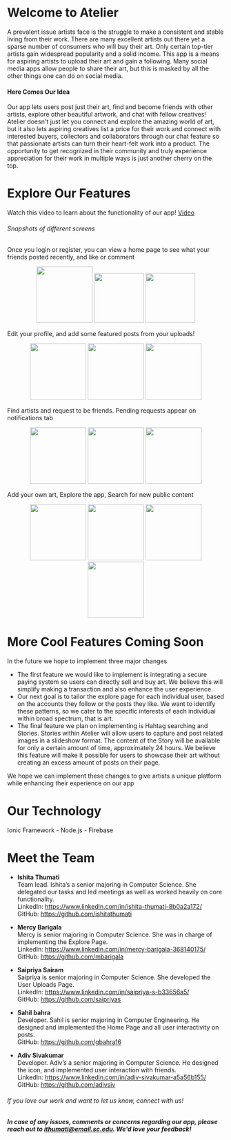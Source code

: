# Welcome to Atelier

A prevalent issue artists face is the struggle to make a consistent and stable living from their work. There are many excellent artists out there yet a sparse number of consumers who will buy their art. Only certain top-tier artists gain widespread popularity and a solid income. This app is a means for aspiring artists to upload their art and gain a following. Many social media apps allow people to share their art, but this is masked by all the other things one can do on social media. 

#### Here Comes Our Idea

Our app lets users post just their art, find and become friends with other artists, explore other beautiful artwork, and chat with fellow creatives! Atelier doesn't just let you connect and explore the amazing world of art, but it also lets aspiring creatives list a price for their work and connect with interested buyers, collectors and collaborators through our chat feature so that passionate artists can turn their heart-felt work into a product. The opportunity to get recognized in their community and truly experience appreciation for their work in multiple ways is just another cherry on the top.

# Explore Our Features

Watch this video to learn about the functionality of our app!
[Video](https://youtu.be/JWK90c-0sls)

###### Snapshots of different screens


Once you login or register, you can view a home page to see what your friends posted recently, and like or comment<br>
<p float="left" align="middle">
    <a href="url"><img src="https://user-images.githubusercontent.com/32079112/56707061-69cb8400-66e5-11e9-9c46-9b0973fb98e0.PNG" width=130px></a>
 <a href="url"> <img src="https://user-images.githubusercontent.com/32079112/56707572-6df8a100-66e7-11e9-888a-fadaec260e32.jpeg" width=115px></a>
  <a href="url"><img src="https://user-images.githubusercontent.com/32079112/56707576-751faf00-66e7-11e9-8f1e-5c2aa4410cdf.jpeg" width=115px></a>
</p>

Edit your profile, and add some featured posts from your uploads!
<p float="left" align="middle">
<a href="url"><img src="https://user-images.githubusercontent.com/32079112/56708030-3c80d500-66e9-11e9-8c37-6bf97fc075de.PNG" width=130px></a>
<a href="url"><img src="https://user-images.githubusercontent.com/32079112/56707707-eeb79d00-66e7-11e9-9bdb-7896033fedeb.PNG" width=130px></a>
<a href="url"><img src="https://user-images.githubusercontent.com/32079112/56707711-f5461480-66e7-11e9-9915-2c7bc53fffc8.PNG" width=130px></a>
</p>

Find artists and request to be friends. Pending requests appear on notifications tab
<p float="left" align="middle">
<a href="url"><img src="https://user-images.githubusercontent.com/32079112/56708137-a600e380-66e9-11e9-80f1-e9c6ea0dd4d3.PNG" width=130px></a>
<a href="url"><img src="https://user-images.githubusercontent.com/32079112/56708157-b3b66900-66e9-11e9-8ea1-80efa17d0408.PNG" width=130px></a>
<a href="url"><img src="https://user-images.githubusercontent.com/32079112/56708168-bd3fd100-66e9-11e9-8c97-aa2798f71364.PNG" width=130px></a>
</p>

Add your own art, Explore the app, Search for new public content
<p float="left" align="middle">
<a href="url"><img src="https://user-images.githubusercontent.com/32079112/56708380-79010080-66ea-11e9-9726-ffea675762b0.PNG" width=130px></a>
<a href="url"><img src="https://user-images.githubusercontent.com/32079112/56708382-7dc5b480-66ea-11e9-8001-afd720828766.PNG" width=130px></a>
<a href="url"><img src="https://user-images.githubusercontent.com/32079112/56708389-81f1d200-66ea-11e9-9dc8-f19aa2480a1d.PNG" width=130px></a>
<a href="url"><img src="https://user-images.githubusercontent.com/32079112/56708392-84542c00-66ea-11e9-9c9d-4792b4c967f7.PNG" width=130px></a>
</p>


# More Cool Features Coming Soon

In the future we hope to implement three major changes<br>

* The first feature we would like to implement is integrating a secure paying system so users can directly sell and buy art. We believe this will simplify making a transaction and also enhance the user experience. 
* Our next goal is to tailor the explore page for each individual user, based on the accounts they follow or the posts they like. We want to identify these patterns, so we cater to the specific interests of each individual within broad spectrum, that is art. 
* The final feature we plan on implementing is Hahtag searching and Stories. Stories within Atelier will allow users to capture and post related images in a slideshow format. The content of the Story will be available for only a certain amount of time, approximately 24 hours. We believe this feature will make it possible for users to showcase their art without creating an excess amount of posts on their page. <br>

We hope we can implement these changes to give artists a unique platform while enhancing their experience on our app



# Our Technology

Ionic Framework - Node.js - Firebase

# Meet the Team

- **Ishita Thumati** <br> Team lead. Ishita’s a senior majoring in Computer Science. She delegated our tasks and led meetings as well as worked heavily on core functionality.<br>
    LinkedIn: https://www.linkedin.com/in/ishita-thumati-8b0a2a172/ <br>
    GitHub: https://github.com/ishitathumati


- **Mercy Barigala** <br>
Mercy is senior majoring in Computer Science. She was in charge of implementing the Explore Page.<br>
LinkedIn: https://www.linkedin.com/in/mercy-barigala-368140175/ <br>
GitHub: https://github.com/mbarigala


- **Saipriya Sairam** <br>
Saipriya is senior majoring in Computer Science. She developed the User Uploads Page. <br>
LinkedIn: https://www.linkedin.com/in/saipriya-s-b33656a5/ <br>
GitHub: https://github.com/saipriyas


- **Sahil bahra** <br>
Developer. Sahil is senior majoring in Computer Engineering. He designed and implemented the Home Page and all user interactivity on posts. <br>
GitHub: https://github.com/gbahra16

- **Adiv Sivakumar** <br>
Developer. Adiv’s a senior majoring in Computer Science. He designed the icon, and implemented user interaction with friends. <br>
LinkedIn: https://www.linkedin.com/in/adiv-sivakumar-a5a56b155/ <br>
GitHub: https://github.com/adivsiv



###### If you love our work and want to let us know, connect with us! 

##### In case of any issues, comments or concerns regarding our app, please reach out to __***ithumati@email.sc.edu.***__ We'd love your feedback!
